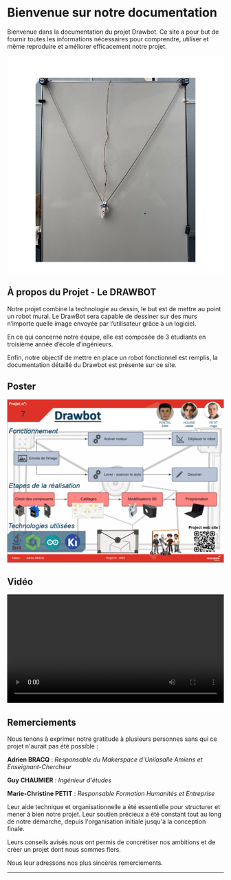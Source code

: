 # Bienvenue sur notre documentation

Bienvenue dans la documentation du projet Drawbot. Ce site a pour but de fournir toutes les informations nécessaires pour comprendre, utiliser et même reproduire et améliorer efficacement notre projet.

![vrai](../images/vrai.png) 

## **À propos du Projet - Le DRAWBOT**

Notre projet combine la technologie au dessin, le but est de mettre au point un robot mural. Le DrawBot sera capable de dessiner sur des murs n’importe quelle image envoyée par l’utilisateur grâce à un logiciel.

En ce qui concerne notre équipe, elle est composée de 3 étudiants en troisième année d’école d’ingénieurs. 

Enfin, notre objectif de mettre en place un robot fonctionnel est remplis, la documentation détaillé du Drawbot est présente sur ce site.

## **Poster**

![Poster projet](../images/poster.png)

## **Vidéo**

<video src="images/video_new.webm" controls="controls" title="Title" style="width: 100%;"></video>

## **Remerciements**


Nous tenons à exprimer notre gratitude à plusieurs personnes sans qui ce projet n'aurait pas été possible :


**Adrien BRACQ**  : *Responsable du Makerspace d'Unilasalle Amiens et Enseignant-Chercheur*

**Guy CHAUMIER** : *Ingénieur d'études*

**Marie-Christine PETIT** : *Responsable Formation Humanités et Entreprise*

Leur aide technique et organisationnelle a été essentielle pour structurer et mener à bien notre projet. Leur soutien précieux a été constant tout au long de notre démarche, depuis l'organisation initiale jusqu'à la conception finale. 

Leurs conseils avisés nous ont permis de concrétiser nos ambitions et de créer un projet dont nous sommes fiers.

Nous leur adressons nos plus sincères remerciements.

---
